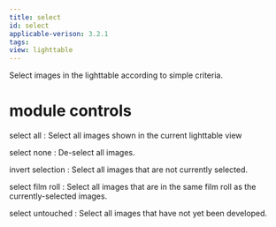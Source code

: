 ```yaml
---
title: select
id: select
applicable-verison: 3.2.1
tags: 
view: lighttable
---
```


Select images in the lighttable according to simple criteria.

# module controls

select all
: Select all images shown in the current lighttable view

select none
: De-select all images.

invert selection
: Select all images that are not currently selected.

select film roll
: Select all images that are in the same film roll as the currently-selected images.

select untouched
: Select all images that have not yet been developed.
